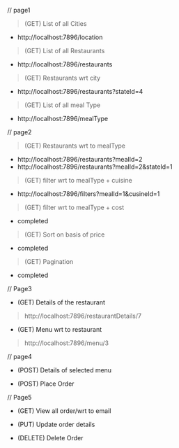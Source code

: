// page1
> (GET) List of all Cities
* http://localhost:7896/location

> (GET) List of all Restaurants
* http://localhost:7896/restaurants

> (GET) Restaurants wrt city
* http://localhost:7896/restaurants?stateId=4

> (GET) List of all meal Type
* http://localhost:7896/mealType


// page2
> (GET) Restaurants wrt to mealType
* http://localhost:7896/restaurants?mealId=2
* http://localhost:7896/restaurants?mealId=2&stateId=1

> (GET) filter wrt to mealType + cuisine
* http://localhost:7896/filters?mealId=1&cusineId=1


> (GET) filter wrt to mealType + cost
* completed

> (GET) Sort on basis of price
* completed

> (GET) Pagination
* completed


// Page3
* (GET) Details of the restaurant
> http://localhost:7896/restaurantDetails/7

* (GET) Menu wrt to restaurant
> http://localhost:7896/menu/3

// page4
* (POST) Details of selected menu
> 

* (POST) Place Order
> 

// Page5
* (GET) View all order/wrt to email
> 


* (PUT) Update order details
>  

* (DELETE) Delete Order
> 